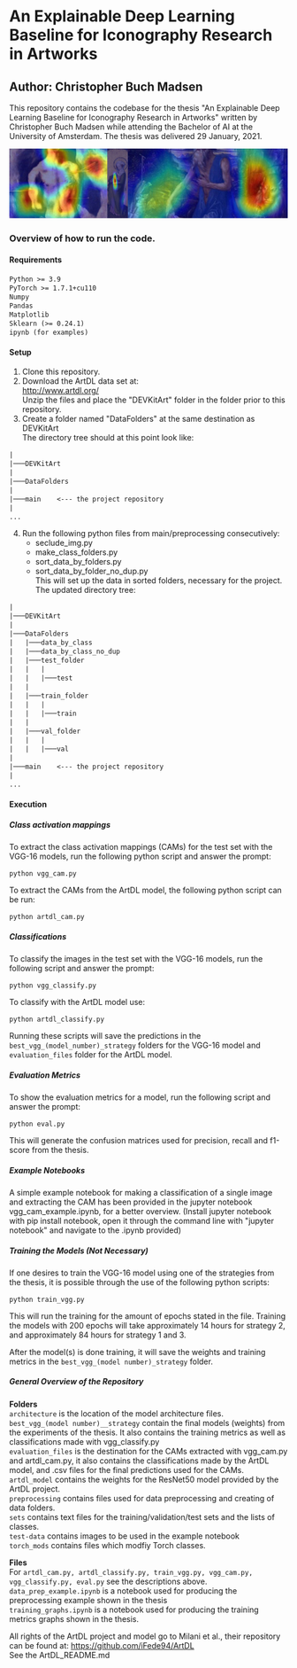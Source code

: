 # An Explainable Deep Learning Baseline for Iconography Research in Artworks
## Author: Christopher Buch Madsen

This repository contains the codebase for the thesis "An Explainable Deep Learning Baseline for Iconography Research in Artworks" written by Christopher Buch Madsen while attending the Bachelor of AI at the University of Amsterdam. The thesis was delivered 29 January, 2021.

<img src="thesis_github_cover.png">

### Overview of how to run the code.

#### Requirements
    Python >= 3.9
    PyTorch >= 1.7.1+cu110
    Numpy
    Pandas
    Matplotlib
    Sklearn (>= 0.24.1)
    ipynb (for examples)
    
#### Setup
1. Clone this repository.
2. Download the ArtDL data set at: <br/>
http://www.artdl.org/ <br/>
Unzip the files and place the "DEVKitArt" folder in the folder prior to this repository.
3. Create a folder named "DataFolders" at the same destination as DEVKitArt <br/>
The directory tree should at this point look like: <br/>
```
| 
|───DEVKitArt
| 
|───DataFolders 
| 
|───main    <--- the project repository 
| 
...
```
4. Run the following python files from main/preprocessing consecutively:
    - seclude_img.py
    - make_class_folders.py
    - sort_data_by_folders.py
    - sort_data_by_folder_no_dup.py <br/>
This will set up the data in sorted folders, necessary for the project. <br/>
The updated directory tree: <br/>
```
| 
|───DEVKitArt 
| 
|───DataFolders 
|   |───data_by_class 
|   |───data_by_class_no_dup 
|   |───test_folder 
|   |   | 
|   |   |───test 
|   |   
|   |───train_folder 
|   |   | 
|   |   |───train 
|   |    
|   |───val_folder 
|   |   | 
|   |   |───val 
| 
|───main    <--- the project repository 
| 
...
```
#### Execution
##### Class activation mappings
To extract the class activation mappings (CAMs) for the test set with the VGG-16 models, run the following python script and answer the prompt: <br/>

    python vgg_cam.py
    
To extract the CAMs from the ArtDL model, the following python script can be run: <br/>

    python artdl_cam.py
    

##### Classifications
To classify the images in the test set with the VGG-16 models, run the following script and answer the prompt:

    python vgg_classify.py

To classify with the ArtDL model use:

    python artdl_classify.py

Running these scripts will save the predictions in the ```best_vgg_(model_number)_strategy``` folders for the VGG-16 model and ```evaluation_files``` folder for the ArtDL model.

##### Evaluation Metrics
To show the evaluation metrics for a model, run the following script and answer the prompt:

    python eval.py
    
This will generate the confusion matrices used for precision, recall and f1-score from the thesis.

##### Example Notebooks
A simple example notebook for making a classification of a single image and extracting the CAM has been provided in the jupyter notebook vgg_cam_example.ipynb, for a better overview. (Install jupyter notebook with pip install notebook, open it through the command line with "jupyter notebook" and navigate to the .ipynb provided)

##### Training the Models (Not Necessary)
If one desires to train the VGG-16 model using one of the strategies from the thesis, it is possible through the use of the following python scripts:

    python train_vgg.py
    
This will run the training for the amount of epochs stated in the file. Training the models with 200 epochs will take approximately 14 hours for strategy 2, and approximately 84 hours for strategy 1 and 3.

After the model(s) is done training, it will save the weights and training metrics in the ```best_vgg_(model number)_strategy``` folder.

##### General Overview of the Repository
**Folders** <br/>
```architecture``` is the location of the model architecture files. <br/>
```best_vgg_(model number)__strategy``` contain the final models (weights) from the experiments of the thesis. It also contains the training metrics as well as classifications made with vgg_classify.py <br/>
```evaluation_files``` is the destination for the CAMs extracted with vgg_cam.py and artdl_cam.py, it also contains the classifications made by the ArtDL model, and .csv files for the final predictions used for the CAMs. <br/>
```artdl_model``` contains the weights for the ResNet50 model provided by the ArtDL project. <br/>
```preprocessing``` contains files used for data preprocessing and creating of data folders. <br/>
```sets``` contains text files for the training/validation/test sets and the lists of classes. <br/>
```test-data``` contains images to be used in the example notebook <br/>
```torch_mods``` contains files which modfiy Torch classes. <br/>

**Files** <br/>
For ```artdl_cam.py, artdl_classify.py, train_vgg.py, vgg_cam.py, vgg_classify.py, eval.py``` see the descriptions above. <br/>
```data_prep_example.ipynb``` is a notebook used for producing the preprocessing example shown in the thesis <br/>
```training_graphs.ipynb``` is a notebook used for producing the training metrics graphs shown in the thesis. <br/>

All rights of the ArtDL project and model go to Milani et al., their repository can be found at: https://github.com/iFede94/ArtDL <br/>
See the ArtDL_README.md
